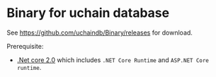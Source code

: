 # Binary for uchain database

See <https://github.com/uchaindb/Binary/releases> for download.

Prerequisite:

* [.Net core 2.0](https://www.microsoft.com/net/download/Windows/run) which includes `.NET Core Runtime` and `ASP.NET Core runtime`.
